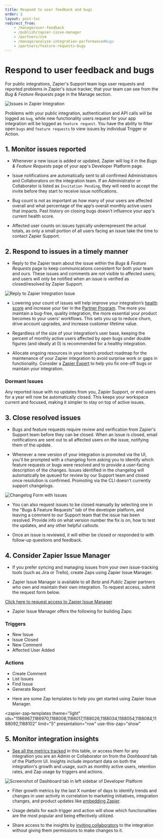 ```yaml
---
title: Respond to user feedback and bugs
order: 2
layout: post-toc
redirect_from: 
    - /manage/user-feedback
    - /publish/zapier-issue-manager
    - /partners/zim
    - /manage/analyze-integration-performance#bugs
    - /partners/feature-requests-bugs
---
```


# Respond to user feedback and bugs

For public integrations, Zapier's Support team logs user requests and reported problems in Zapier's issue tracker, that your team can see from the _Bug & Feature Requests_ page in the Manage section. 

![Issues in Zapier Integration](https://cdn.zappy.app/b986eef73a1558ee3e121cf5d985339a.png)

Problems with your public integration, authentication and API calls will be logged as `bug`, while new functionality users request for your app integration will be logged as `feature request`. You have the ability to filter open `bugs` and `feature requests` to view issues by individual Trigger or Action.

## 1. Monitor issues reported

- Whenever a new issue is added or updated, Zapier will log it in the _Bugs & Feature Requests_ page of your app's Developer Platform page. 

- Issue notifications are automatically sent to all confirmed Administrators and Collaborators on the integration team. If an Administrator or Collaborator is listed as `Invitation Pending`, they will need to accept the invite before they start to receive issue notifications.

- Bug count is not as important as how many of your users are affected overall and what percentage of the app’s overall monthly active users that impacts. Past history on closing bugs doesn’t influence your app's current health score. 

- Affected user counts on issues typically underrepresent the actual totals, as only a small portion of all users facing an issue take the time to contact Zapier Support. 

## 2. Respond to issues in a timely manner

- Reply to the Zapier team about the issue within the _Bugs & Feature Requests_ page to keep communications consistent for both your team and ours. These issues and comments are not visible to affected users; and users will only be notified when an issue is verified as closed/resolved by Zapier Support.

![Reply to Zapier Integration Issue](https://cdn.zappy.app/a5808bdc70214728d0eac9f569f2d2e7.png)

- Lowering your count of issues will help improve your integration’s [health score](https://platform.zapier.com/publish/partner-program#integration-health-score) and increase your tier in the [Partner Program](https://zapier.com/platform/partner-program). The more you maintain a bug-free, quality integration, the more essential your product becomes to your users' workflows. This sets you up to reduce churn, drive account upgrades, and increase customer lifetime value.

- Regardless of the size of your integration’s user base, keeping the percent of monthly active users affected by open bugs under double figures (and ideally at 0) is recommended for a healthy integration.

- Allocate ongoing resources in your team’s product roadmap for the maintenance of your Zapier integration to avoid surprise work or gaps in functionality. Consider a [Zapier Expert](https://zapier.com/experts/matchmaking) to help you fix one-off bugs or maintain your integration.

### Dormant Issues
Any reported issue with no updates from you, Zapier Support, or end users for a year will now be automatically closed. This keeps your workspace current and focused, making it simpler to stay on top of active issues.

## 3. Close resolved issues

- Bugs and feature requests require review and verification from Zapier's Support team before they can be closed. When an issue is closed, email notifications are sent out to all affected users on the issue, notifying them of the update.

- Whenever a new version of your integration is promoted via the UI, you'll be prompted with a changelog form asking you to identify which feature requests or bugs were resolved and to provide a user-facing description of the changes. Issues identified in the changelog will automatically be queued for review by our Support team and closed once resolution is confirmed. Promoting via the CLI doesn't currently support changelogs.

![Changelog Form with Issues](https://cdn.zappy.app/8afba17ecfb25faf6b87597e2cd54387.png)

- You can also request issues to be closed manually by selecting one in the "Bugs & Feature Requests" tab of the developer platform, and leaving a comment to our Support team that the issue has been resolved. Provide info on what version number the fix is on, how to test the updates, and any other helpful callouts.

- Once an issue is reviewed, it will either be closed or responded to with follow-up questions and feedback.

## 4. Consider Zapier Issue Manager

- If you prefer syncing and managing issues from your own issue-tracking tools (such as Jira or Trello), create Zaps using Zapier Issue Manager.

- Zapier Issue Manager is available to all _Beta_ and _Public_ Zapier partners who own and maintain their own integration. To request access, submit the request form below.

<a class="button blue" href="https://zim.zapier.app/request">Click here to request access to Zapier Issue Manager</a>

- Zapier Issue Manager offers the following for building Zaps:

### Triggers

* New Issue
* Issue Closed
* New Comment
* Affected User Added

### Actions

* Create Comment
* List Issues
* Find Issue
* Generate Report

- Here are some Zap templates to help you get started using Zapier Issue Manager.

<zapier-zap-templates
  theme="light"
  ids="1186967,1186970,1188008,1188017,1188026,1188034,1188054,1188084,1188092,1188102"
  limit="5"
  presentation="row"
  use-this-zap="show"
></zapier-zap-templates>

## 5. Monitor integration insights

- [See all the metrics tracked](https://platform.zapier.com/manage/integration-insights) in this table, or access them for any integration you are an Admin or Collaborator on from the _Dashboard_ tab of the Platform UI. Insights include important data on both the integration's growth and usage, such as monthly active users, retention rates, and Zap usage by triggers and actions.

![Screenshot of Dashboard tab in left sidebar of Developer Platform](https://cdn.zappy.app/d7a53ee12f8fb94a44edbc0f8e3195ea.png)

- Filter growth metrics by the last X number of days to identify trends and changes in user activity in correlation to marketing initiatives, integration changes, and product updates like [embedding Zapier](https://platform.zapier.com/embed/full-zapier-experience). 

- Usage details for each trigger and action will show which functionalities are the most popular and being effectively utilized. 

- Share access to the insights by [inviting collaborators](https://platform.zapier.com/manage/invite-team-member) to the integration without giving them permissions to make changes to it.